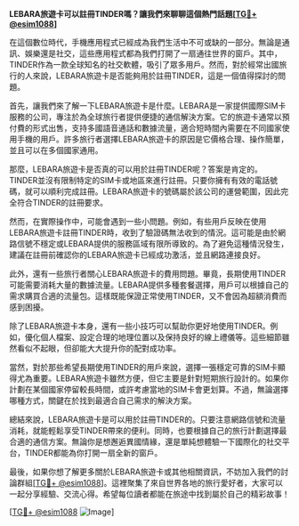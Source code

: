 **LEBARA旅遊卡可以註冊TINDER嗎？讓我們來聊聊這個熱門話題[[TG💪+ @esim1088](https://t.me/s/esim1088)]**

在這個數位時代，手機應用程式已經成為我們生活中不可或缺的一部分。無論是通訊、娛樂還是社交，這些應用程式都為我們打開了一扇通往世界的窗戶。其中，TINDER作為一款全球知名的社交軟體，吸引了眾多用戶。然而，對於經常出國旅行的人來說，LEBARA旅遊卡是否能夠用於註冊TINDER，這是一個值得探討的問題。

首先，讓我們來了解一下LEBARA旅遊卡是什麼。LEBARA是一家提供國際SIM卡服務的公司，專注於為全球旅行者提供便捷的通信解決方案。它的旅遊卡通常以預付費的形式出售，支持多國語音通話和數據流量，適合短時間內需要在不同國家使用手機的用戶。許多旅行者選擇LEBARA旅遊卡的原因是它價格合理、操作簡單，並且可以在多個國家通用。

那麼，LEBARA旅遊卡是否真的可以用於註冊TINDER呢？答案是肯定的。TINDER並沒有限制特定的SIM卡或地區來進行註冊。只要你擁有有效的電話號碼，就可以順利完成註冊。LEBARA旅遊卡的號碼屬於該公司的運營範圍，因此完全符合TINDER的註冊要求。

然而，在實際操作中，可能會遇到一些小問題。例如，有些用戶反映在使用LEBARA旅遊卡註冊TINDER時，收到了驗證碼無法收到的情況。這可能是由於網路信號不穩定或LEBARA提供的服務區域有限所導致的。為了避免這種情況發生，建議在註冊前確認你的LEBARA旅遊卡已經成功激活，並且網路連接良好。

此外，還有一些旅行者關心LEBARA旅遊卡的費用問題。畢竟，長期使用TINDER可能需要消耗大量的數據流量。LEBARA提供多種套餐選擇，用戶可以根據自己的需求購買合適的流量包。這樣既能保證正常使用TINDER，又不會因為超額消費而感到困擾。

除了LEBARA旅遊卡本身，還有一些小技巧可以幫助你更好地使用TINDER。例如，優化個人檔案、設定合理的地理位置以及保持良好的線上禮儀等。這些細節雖然看似不起眼，但卻能大大提升你的配對成功率。

當然，對於那些希望長期使用TINDER的用戶來說，選擇一張穩定可靠的SIM卡顯得尤為重要。LEBARA旅遊卡雖然方便，但它主要是針對短期旅行設計的。如果你計劃在某個國家停留較長時間，或許考慮當地的SIM卡會更划算。不過，無論選擇哪種方式，關鍵在於找到最適合自己需求的解決方案。

總結來說，LEBARA旅遊卡是可以用於註冊TINDER的。只要注意網路信號和流量消耗，就能輕鬆享受TINDER帶來的便利。同時，也要根據自己的旅行計劃選擇最合適的通信方案。無論你是想邂逅異國情緣，還是單純想體驗一下國際化的社交平台，TINDER都能為你打開一扇全新的窗戶。

最後，如果你想了解更多關於LEBARA旅遊卡或其他相關資訊，不妨加入我們的討論群組[[TG💪+ @esim1088](https://t.me/s/esim1088)]。這裡聚集了來自世界各地的旅行愛好者，大家可以一起分享經驗、交流心得。希望每位讀者都能在旅途中找到屬於自己的精彩故事！

[[TG💪+ @esim1088](https://t.me/s/esim1088) ![Image](https://i.postimg.cc/4NQfJmqS/Snipaste-2025-05-13-00-14-12.png)]